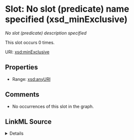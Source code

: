 

# Slot: No slot (predicate) name specified (xsd_minExclusive)


_No slot (predicate) description specified_






This slot occurs 0 times.


URI: [xsd:minExclusive](http://www.w3.org/2001/XMLSchema#minExclusive)



<!-- no inheritance hierarchy -->








## Properties

* Range: [xsd:anyURI](http://www.w3.org/2001/XMLSchema#anyURI)





## Comments

* No occurrences of this slot in the graph.



## LinkML Source

<details>

```yaml
name: xsd_minExclusive
annotations:
  count:
    tag: count
    value: 0
description: No slot (predicate) description specified
title: No slot (predicate) name specified
comments:
- No occurrences of this slot in the graph.
from_schema: hydrology-kg
rank: 1000
slot_uri: xsd:minExclusive
alias: xsd_minExclusive
range: uri

```
</details>